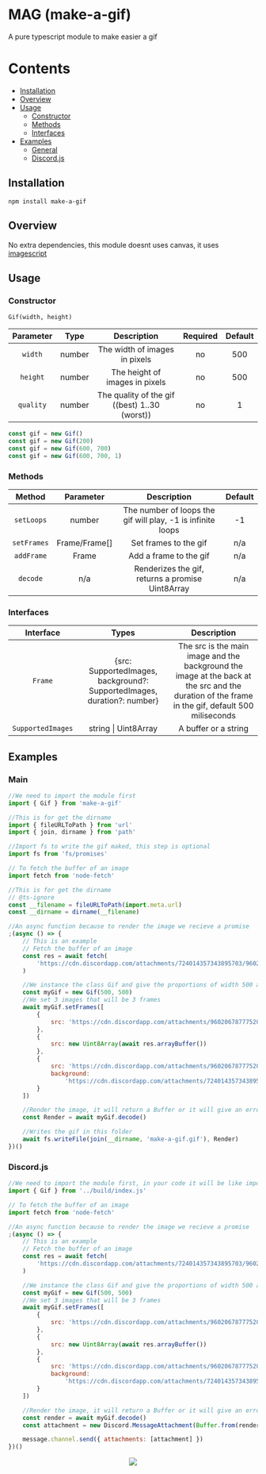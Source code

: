 # MAG (make-a-gif)

A pure typescript module to make easier a gif

# Contents

-   [Installation](#installation)
-   [Overview](#overview)
-   [Usage](#usage)
    -   [Constructor](#constructor)
    -   [Methods](#methods)
    -   [Interfaces](#interfaces)
-   [Examples](#expamples)
    -   [General](#main)
    -   [Discord.js](#discord.js)

## Installation

```
npm install make-a-gif
```

## Overview

No extra dependencies, this module doesnt uses canvas, it uses [imagescript](https://www.npmjs.com/package/imagescript)

## Usage

### Constructor

`Gif(width, height)`

| Parameter |  Type  |                  Description                  | Required | Default |
| :-------: | :----: | :-------------------------------------------: | :------: | :-----: |
|  `width`  | number |         The width of images in pixels         |    no    |   500   |
| `height`  | number |        The height of images in pixels         |    no    |   500   |
| `quality` | number | The quality of the gif ((best) 1..30 (worst)) |    no    |    1    |

```js
const gif = new Gif()
const gif = new Gif(200)
const gif = new Gif(600, 700)
const gif = new Gif(600, 700, 1)
```

### Methods

|   Method    |   Parameter   |                         Description                         | Default |
| :---------: | :-----------: | :---------------------------------------------------------: | :-----: |
| `setLoops`  |    number     | The number of loops the gif will play, -1 is infinite loops |   -1    |
| `setFrames` | Frame/Frame[] |                    Set frames to the gif                    |   n/a   |
| `addFrame`  |     Frame     |                   Add a frame to the gif                    |   n/a   |
|  `decode`   |      n/a      |      Renderizes the gif, returns a promise Uint8Array       |   n/a   |

### Interfaces

|     Interface     |                                  Types                                   |                                                                   Description                                                                   |
| :---------------: | :----------------------------------------------------------------------: | :---------------------------------------------------------------------------------------------------------------------------------------------: |
|      `Frame`      | \{src: SupportedImages, background?: SupportedImages, duration?: number} | The src is the main image and the background the image at the back at the src and the duration of the frame in the gif, default 500 miliseconds |
| `SupportedImages` |                           string \| Uint8Array                           |                                                              A buffer or a string                                                               |

## Examples

### Main

```js
//We need to import the module first
import { Gif } from 'make-a-gif'

//This is for get the dirname
import { fileURLToPath } from 'url'
import { join, dirname } from 'path'

//Import fs to write the gif maked, this step is optional
import fs from 'fs/promises'

// To fetch the buffer of an image
import fetch from 'node-fetch'

//This is for get the dirname
// @ts-ignore
const __filename = fileURLToPath(import.meta.url)
const __dirname = dirname(__filename)

//An async function because to render the image we recieve a promise
;(async () => {
	// This is an example
	// Fetch the buffer of an image
	const res = await fetch(
		'https://cdn.discordapp.com/attachments/724014357343895703/960220310144184330/unknown.png'
	)

	//We instance the class Gif and give the proportions of width 500 and height 500
	const myGif = new Gif(500, 500)
	//We set 3 images that will be 3 frames
	await myGif.setFrames([
		{
			src: 'https://cdn.discordapp.com/attachments/960206787775201314/960213088974561280/unknown.png'
		},
		{
			src: new Uint8Array(await res.arrayBuffer())
		},
		{
			src: 'https://cdn.discordapp.com/attachments/960206787775201314/960213089536585808/unknown.png',
			background:
				'https://cdn.discordapp.com/attachments/724014357343895703/960220070976565378/unknown.png'
		}
	])

	//Render the image, it will return a Buffer or it will give an error if anything goes wrong
	const Render = await myGif.decode()

	//Writes the gif in this folder
	await fs.writeFile(join(__dirname, 'make-a-gif.gif'), Render)
})()
```

### Discord.js

```js
//We need to import the module first, in your code it will be like import { Gif } from 'make-a-gif'
import { Gif } from '../build/index.js'

// To fetch the buffer of an image
import fetch from 'node-fetch'

//An async function because to render the image we recieve a promise
;(async () => {
	// This is an example
	// Fetch the buffer of an image
	const res = await fetch(
		'https://cdn.discordapp.com/attachments/724014357343895703/960220310144184330/unknown.png'
	)

	//We instance the class Gif and give the proportions of width 500 and height 500
	const myGif = new Gif(500, 500)
	//We set 3 images that will be 3 frames
	await myGif.setFrames([
		{
			src: 'https://cdn.discordapp.com/attachments/960206787775201314/960213088974561280/unknown.png'
		},
		{
			src: new Uint8Array(await res.arrayBuffer())
		},
		{
			src: 'https://cdn.discordapp.com/attachments/960206787775201314/960213089536585808/unknown.png',
			background:
				'https://cdn.discordapp.com/attachments/724014357343895703/960220070976565378/unknown.png'
		}
	])

	//Render the image, it will return a Buffer or it will give an error if anything goes wrong
	const render = await myGif.decode()
	const attachment = new Discord.MessageAttachment(Buffer.from(render.buffer))

	message.channel.send({ attachments: [attachment] })
})()
```

<p align="center">
<img src="https://vyrekxd.is-inside.me/mAFsuW8O.gif" />
</p>
